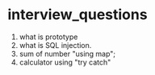 # interview_questions
1. what is prototype
2. what is SQL injection.
3. sum of number "using map";
4. calculator using "try catch"